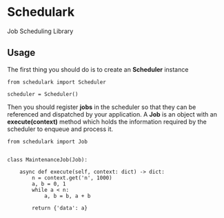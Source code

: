 # Schedulark

Job Scheduling Library

## Usage

The first thing you should do is to create an **Scheduler** instance

    from schedulark import Scheduler

    scheduler = Scheduler()

Then you should register **jobs** in the scheduler so that they can be
referenced and dispatched by your application. A **Job** is an object with
an **execute(context)** method which holds the information required by the
scheduler to enqueue and process it.

    from schedulark import Job


    class MaintenanceJob(Job):

        async def execute(self, context: dict) -> dict:
            n = context.get('n', 1000)
            a, b = 0, 1
            while a < n:
                a, b = b, a + b

            return {'data': a}
